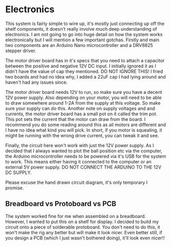 # Electronics

This system is fairly simple to wire up, it's mostly just connecting up off the shelf components, it doesn't really involve much deep understanding of electronics. I am not going to go into huge detail on how the system works electronically but I will mention a few important gotchas. Firstly and main two components are an Arduino Nano microcontroller and a DRV8825 stepper driver.

The motor driver board has in it's specs that you need to attach a capacitor between the positive and negative 12V DC input. I initially ignored it as I didn't have the value of cap they mentioned. DO NOT IGNORE THIS! I fried two boards and had no idea why, I added a 22uF cap I had lying around and haven't had any issues since.

The motor driver board needs 12V to run, so make sure you have a decent 12V power supply. Also depending on your motor, you will need to be able to draw somewhere around 1-2A from the supply at this voltage. So make sure your supply can do this. Another note on supply voltages and and currents, the motor driver board has a small pot on it called the trim pot. This pot sets the current that the motor can draw from the board. I recommend you do some reading around this as all motors are different and I have no idea what kind you will pick. In short, if you motor is squealing, it might be running with the wrong drive current, you can tweak it and see.

Finally, the circuit here won't work with just the 12V power supply. As I decided that I always wanted to plot the ball position etc via the computer, the Arduino microcontroller needs to be powered via it's USB for the system to work. This means either having it connected to the computer or an external 5V power supply. DO NOT CONNECT THE ARDUINO TO THE 12V DC SUPPLY.

Please excuse the hand drawn circuit diagram, it's only temporary I promise.

## Breadboard vs Protoboard vs PCB

The system worked fine for me when assembled on a breadboard. However, I wanted to put this on a shelf for display. I decided to build my circuit onto a piece of solderable protoboard. You don't need to do this, it won't make the rig any better but will make it look nicer. Even better still, if you design a PCB (which I just wasn't bothered doing), it'll look even nicer!!
